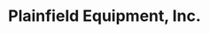 ---
title: "Plainfield Equipment, Inc."
url: /plainfield/plainfield-equipment-inc/
shop: agrarian
---